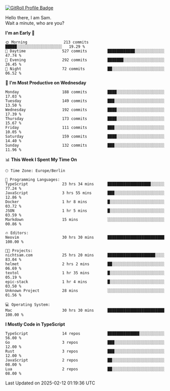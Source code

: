 <a href="https://gitroll.io/profile/u8g4G6FTZM7WSCSqTRPGSHZygT4O2" target="_blank"><img src="https://gitroll.io/api/badges/profiles/v1/u8g4G6FTZM7WSCSqTRPGSHZygT4O2?theme=nord" alt="GitRoll Profile Badge"/></a>

Hello there, I am Sam.  
Wait a minute, who are you?
  
<!--START_SECTION:waka-->
**I'm an Early 🐤** 

```text
🌞 Morning                213 commits         █████░░░░░░░░░░░░░░░░░░░░   19.29 % 
🌆 Daytime                527 commits         ████████████░░░░░░░░░░░░░   47.74 % 
🌃 Evening                292 commits         ███████░░░░░░░░░░░░░░░░░░   26.45 % 
🌙 Night                  72 commits          ██░░░░░░░░░░░░░░░░░░░░░░░   06.52 % 
```
📅 **I'm Most Productive on Wednesday** 

```text
Monday                   188 commits         ████░░░░░░░░░░░░░░░░░░░░░   17.03 % 
Tuesday                  149 commits         ███░░░░░░░░░░░░░░░░░░░░░░   13.50 % 
Wednesday                192 commits         ████░░░░░░░░░░░░░░░░░░░░░   17.39 % 
Thursday                 173 commits         ████░░░░░░░░░░░░░░░░░░░░░   15.67 % 
Friday                   111 commits         ███░░░░░░░░░░░░░░░░░░░░░░   10.05 % 
Saturday                 159 commits         ████░░░░░░░░░░░░░░░░░░░░░   14.40 % 
Sunday                   132 commits         ███░░░░░░░░░░░░░░░░░░░░░░   11.96 % 
```


📊 **This Week I Spent My Time On** 

```text
🕑︎ Time Zone: Europe/Berlin

💬 Programming Languages: 
TypeScript               23 hrs 34 mins      ███████████████████░░░░░░   77.24 % 
JavaScript               3 hrs 55 mins       ███░░░░░░░░░░░░░░░░░░░░░░   12.86 % 
Docker                   1 hr 8 mins         █░░░░░░░░░░░░░░░░░░░░░░░░   03.72 % 
JSON                     1 hr 5 mins         █░░░░░░░░░░░░░░░░░░░░░░░░   03.59 % 
Markdown                 15 mins             ░░░░░░░░░░░░░░░░░░░░░░░░░   00.86 % 

🔥 Editors: 
Neovim                   30 hrs 30 mins      █████████████████████████   100.00 % 

🐱‍💻 Projects: 
nichtsam.com             25 hrs 20 mins      █████████████████████░░░░   83.04 % 
helmet                   2 hrs 2 mins        ██░░░░░░░░░░░░░░░░░░░░░░░   06.69 % 
textol                   1 hr 35 mins        █░░░░░░░░░░░░░░░░░░░░░░░░   05.19 % 
epic-stack               1 hr 4 mins         █░░░░░░░░░░░░░░░░░░░░░░░░   03.50 % 
Unknown Project          28 mins             ░░░░░░░░░░░░░░░░░░░░░░░░░   01.56 % 

💻 Operating System: 
Mac                      30 hrs 30 mins      █████████████████████████   100.00 % 
```

**I Mostly Code in TypeScript** 

```text
TypeScript               14 repos            ██████████████░░░░░░░░░░░   56.00 % 
Go                       3 repos             ███░░░░░░░░░░░░░░░░░░░░░░   12.00 % 
Rust                     3 repos             ███░░░░░░░░░░░░░░░░░░░░░░   12.00 % 
JavaScript               2 repos             ██░░░░░░░░░░░░░░░░░░░░░░░   08.00 % 
Lua                      2 repos             ██░░░░░░░░░░░░░░░░░░░░░░░   08.00 % 
```




 Last Updated on 2025-02-12 01:19:36 UTC
<!--END_SECTION:waka-->
